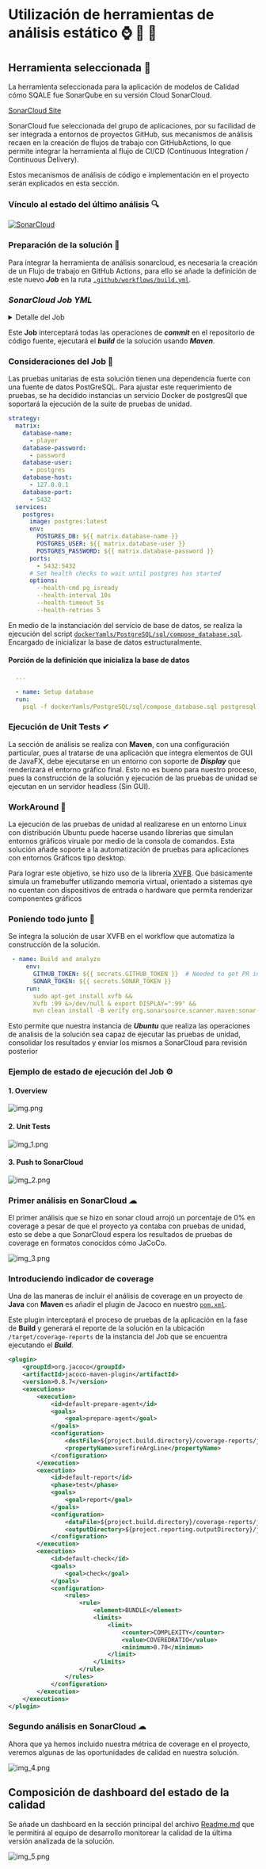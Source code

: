 # Utilización de herramientas de análisis estático ⌚ 🧱 📐

## Herramienta seleccionada 🧭

La herramienta seleccionada para la aplicación de modelos de Calidad cómo SQALE fue SonarQube en su versión Cloud SonarCloud.

[SonarCloud Site](https://sonarcloud.io/)

SonarCloud fue seleccionada del grupo de aplicaciones, por su facilidad de ser integrada a entornos de proyectos GitHub, 
sus mecanismos de análisis recaen en la creación de flujos de trabajo con GitHubActions, lo que permite integrar la herramienta al flujo de CI/CD (Continuous Integration / Continuous Delivery).

Estos mecanismos de análisis de código e implementación en el proyecto serán explicados en esta sección. 

### Vínculo al estado del último análisis  🔍

[![SonarCloud](https://sonarcloud.io/images/project_badges/sonarcloud-orange.svg)](https://sonarcloud.io/summary/new_code?id=sc-martinez_Player)

### Preparación de la solución 🔧
Para integrar la herramienta de análisis sonarcloud, es necesaria la creación de un Flujo de trabajo en GitHub Actions, para ello 
se añade la definición de este nuevo _**Job**_ en la ruta [`.github/workflows/build.yml`](https://github.com/sc-martinez/Player/blob/master/.github/workflows/build.yml).


### *SonarCloud Job YML*
<details><summary>Detalle del Job</summary>
<p>

#### Encontrado en test/Model/Model.YoutubeLauncherTest.java

```yml
name: Build
on:
  push:
    branches:
      - master
  pull_request:
    types: [opened, synchronize, reopened]
jobs:
  build:
    name: Build
    runs-on: ubuntu-latest
    strategy:
      matrix:
        database-name:
          - player
        database-password:
          - password
        database-user:
          - postgres
        database-host:
          - 127.0.0.1
        database-port:
          - 5432
    services:
      postgres:
        image: postgres:latest
        env:
          POSTGRES_DB: ${{ matrix.database-name }}
          POSTGRES_USER: ${{ matrix.database-user }}
          POSTGRES_PASSWORD: ${{ matrix.database-password }}
        ports:
          - 5432:5432
        # Set health checks to wait until postgres has started
        options:
          --health-cmd pg_isready
          --health-interval 10s
          --health-timeout 5s
          --health-retries 5
    steps:
      - uses: actions/checkout@v2
        with:
          fetch-depth: 0  # Shallow clones should be disabled for a better relevancy of analysis
      - name: Set up JDK 11
        uses: actions/setup-java@v1
        with:
          java-version: 11
      - name: Cache SonarCloud packages
        uses: actions/cache@v1
        with:
          path: ~/.sonar/cache
          key: ${{ runner.os }}-sonar
          restore-keys: ${{ runner.os }}-sonar
      - name: Cache Maven packages
        uses: actions/cache@v1
        with:
          path: ~/.m2
          key: ${{ runner.os }}-m2-${{ hashFiles('**/pom.xml') }}
          restore-keys: ${{ runner.os }}-m2
      - name: Setup database
        run:
          psql -f dockerYamls/PostgreSQL/sql/compose_database.sql postgresql://postgres:password@localhost:5432/player

      - name: Build and analyze
        env:
          GITHUB_TOKEN: ${{ secrets.GITHUB_TOKEN }}  # Needed to get PR information, if any
          SONAR_TOKEN: ${{ secrets.SONAR_TOKEN }}
        run:
          sudo apt-get install xvfb &&
          Xvfb :99 &>/dev/null & export DISPLAY=":99" &&
          mvn clean install -B verify org.sonarsource.scanner.maven:sonar-maven-plugin:sonar -Dsonar.projectKey=sc-martinez_Player
        
```
</details></p>

Este **Job** interceptará todas las operaciones de _**commit**_ en el repositorio de código fuente, ejecutará el **_build_** de la solución usando **_Maven_**. 

### Consideraciones del Job  🔄

Las pruebas unitarias de esta solución tienen una dependencia fuerte con una fuente de datos PostGreSQL. Para ajustar este requerimiento de pruebas, se ha decidido instancias un servicio Docker de postgresQl que soportará la ejecución de la suite de pruebas de unidad. 

```yml
strategy:
  matrix:
    database-name:
      - player
    database-password:
      - password
    database-user:
      - postgres
    database-host:
      - 127.0.0.1
    database-port:
      - 5432
  services:
    postgres:
      image: postgres:latest
      env:
        POSTGRES_DB: ${{ matrix.database-name }}
        POSTGRES_USER: ${{ matrix.database-user }}
        POSTGRES_PASSWORD: ${{ matrix.database-password }}
      ports:
        - 5432:5432
      # Set health checks to wait until postgres has started
      options:
        --health-cmd pg_isready
        --health-interval 10s
        --health-timeout 5s
        --health-retries 5
```
En medio de la instanciación del servicio de base de datos, se realiza la ejecución del script [`dockerYamls/PostgreSQL/sql/compose_database.sql`](https://github.com/sc-martinez/Player/blob/master/dockerYamls/PostgreSQL/sql/compose_database.sql). Encargado de inicializar la base de datos estructuralmente. 
#### Porción de la definición que inicializa la base de datos
```yml
  ...
    
  - name: Setup database
  run:
    psql -f dockerYamls/PostgreSQL/sql/compose_database.sql postgresql://postgres:password@localhost:5432/player
```

### Ejecución de Unit Tests ✔

La sección de análisis se realiza con **Maven**, con una configuración particular, pues al tratarse de una aplicación que integra elementos de GUI de JavaFX, debe ejecutarse en un entorno con soporte de **_Display_** que renderizará el entorno gráfico final. 
Esto no es bueno para nuestro proceso, pues la construcción de la solución y ejecución de las pruebas de unidad se ejecutan en un servidor headless (Sin GUI).

### WorkAround 💢

La ejecución de las pruebas de unidad al realizarese en un entorno Linux con distribución Ubuntu puede hacerse usando librerias que simulan entornos gráficos viruale por medio de la consola de comandos. Esta solución añade soporte a la automatización de pruebas para aplicaciones con entornos Gráficos tipo desktop.


Para lograr este objetivo, se hizo uso de la librería [XVFB](https://www.x.org/releases/X11R7.6/doc/man/man1/Xvfb.1.xhtml). Que básicamente simula un framebuffer utilizando memoria virtual, orientado a sistemas qye no cuentan con dispositivos de entrada o hardware que permita renderizar componentes gráficos

### Poniendo todo junto 🔀

Se integra la solución de usar XVFB en el workflow que automatiza la construcción de la solución. 

```yml
 - name: Build and analyze
     env:
       GITHUB_TOKEN: ${{ secrets.GITHUB_TOKEN }}  # Needed to get PR information, if any
       SONAR_TOKEN: ${{ secrets.SONAR_TOKEN }}
     run:
       sudo apt-get install xvfb &&
       Xvfb :99 &>/dev/null & export DISPLAY=":99" &&
       mvn clean install -B verify org.sonarsource.scanner.maven:sonar-maven-plugin:sonar -Dsonar.projectKey=sc-martinez_Player
```
Esto permite que nuestra instancia de **_Ubuntu_** que realiza las operaciones de analisis de la solución sea capaz de ejecutar las pruebas de unidad, consolidar los resultados y enviar los mismos a SonarCloud para revisión posterior 

### Ejemplo de estado de ejecución del Job ⚙

#### 1. Overview 

![img.png](Resources/JobOverview.png)

#### 2. Unit Tests

![img_1.png](Resources/JobTests.png)

#### 3. Push to SonarCloud 

![img_2.png](Resources/PushToSonarCloud.png)


### Primer análisis en SonarCloud ☁

El primer análisis que se hizo en sonar cloud arrojó un porcentaje de 0% en coverage a pesar de que el proyecto ya contaba con pruebas de unidad, esto se debe a que SonarCloud espera los resultados de pruebas de coverage en formatos conocidos cómo JaCoCo.

![img_3.png](Resources/firstAnalisys.png)

### Introduciendo indicador de coverage

Una de las maneras de incluir el análisis de coverage en un proyecto de **Java** con **Maven** es añadir el plugin de Jacoco en nuestro [`pom.xml`](https://github.com/sc-martinez/Player/blob/master/pom.xml).

Este plugin interceptará el proceso de pruebas de la aplicación en la fase de **Build** y generará el reporte de la solución en la ubicación `/target/coverage-reports` de la instancia del Job que se encuentra ejecutando el _**Build**_.

```xml
<plugin>
    <groupId>org.jacoco</groupId>
    <artifactId>jacoco-maven-plugin</artifactId>
    <version>0.8.7</version>
    <executions>
        <execution>
            <id>default-prepare-agent</id>
            <goals>
                <goal>prepare-agent</goal>
            </goals>
            <configuration>
                <destFile>${project.build.directory}/coverage-reports/jacoco.exec</destFile>
                <propertyName>surefireArgLine</propertyName>
            </configuration>
        </execution>
        <execution>
            <id>default-report</id>
            <phase>test</phase>
            <goals>
                <goal>report</goal>
            </goals>
            <configuration>
                <dataFile>${project.build.directory}/coverage-reports/jacoco.exec</dataFile>
                <outputDirectory>${project.reporting.outputDirectory}/jacoco</outputDirectory>
            </configuration>
        </execution>
        <execution>
            <id>default-check</id>
            <goals>
                <goal>check</goal>
            </goals>
            <configuration>
                <rules>
                    <rule>
                        <element>BUNDLE</element>
                        <limits>
                            <limit>
                                <counter>COMPLEXITY</counter>
                                <value>COVEREDRATIO</value>
                                <minimum>0.70</minimum>
                            </limit>
                        </limits>
                    </rule>
                </rules>
            </configuration>
        </execution>
    </executions>
</plugin>
```

### Segundo análisis en SonarCloud ☁

Ahora que ya hemos incluido nuestra métrica de coverage en el proyecto, veremos algunas de las oportunidades de calidad en nuestra solución. 

![img_4.png](Resources/SonarCloudSummary.png)


## Composición de dashboard del estado de la calidad

Se añade un dashboard en la sección principal del archivo [Readme.md](https://github.com/sc-martinez/Player/blob/master/README.md) que le permitirá al equipo de desarrollo monitorear la calidad de la última versión analizada de la solución. 

![img_5.png](Resources/QualityMeasures.png)